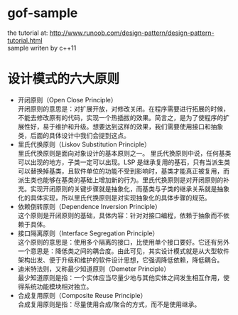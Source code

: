 # gof-sample

the tutorial at: http://www.runoob.com/design-pattern/design-pattern-tutorial.html  
sample writen by c++11

# 设计模式的六大原则  
- 开闭原则（Open Close Principle）  
      开闭原则的意思是：对扩展开放，对修改关闭。在程序需要进行拓展的时候，不能去修改原有的代码，实现一个热插拔的效果。简言之，是为了使程序的扩展性好，易于维护和升级。想要达到这样的效果，我们需要使用接口和抽象类，后面的具体设计中我们会提到这点。  
- 里氏代换原则（Liskov Substitution Principle）  
        里氏代换原则是面向对象设计的基本原则之一。 里氏代换原则中说，任何基类可以出现的地方，子类一定可以出现。LSP 是继承复用的基石，只有当派生类可以替换掉基类，且软件单位的功能不受到影响时，基类才能真正被复用，而派生类也能够在基类的基础上增加新的行为。里氏代换原则是对开闭原则的补充。实现开闭原则的关键步骤就是抽象化，而基类与子类的继承关系就是抽象化的具体实现，所以里氏代换原则是对实现抽象化的具体步骤的规范。  
- 依赖倒转原则（Dependence Inversion Principle）  
      这个原则是开闭原则的基础，具体内容：针对对接口编程，依赖于抽象而不依赖于具体。  
- 接口隔离原则（Interface Segregation Principle）  
      这个原则的意思是：使用多个隔离的接口，比使用单个接口要好。它还有另外一个意思是：降低类之间的耦合度。由此可见，其实设计模式就是从大型软件架构出发、便于升级和维护的软件设计思想，它强调降低依赖，降低耦合。  
- 迪米特法则，又称最少知道原则（Demeter Principle）  
      最少知道原则是指：一个实体应当尽量少地与其他实体之间发生相互作用，使得系统功能模块相对独立。  
- 合成复用原则（Composite Reuse Principle）  
      合成复用原则是指：尽量使用合成/聚合的方式，而不是使用继承。